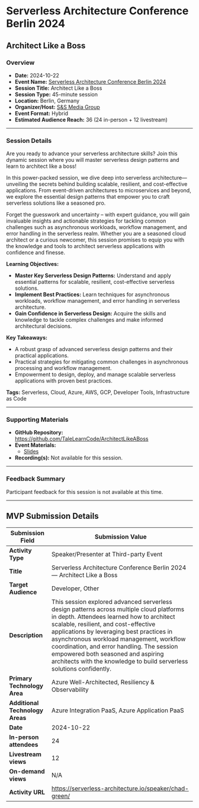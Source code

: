 # Serverless Architecture Conference Berlin 2024

## Architect Like a Boss

### Overview

- **Date:** 2024-10-22  
- **Event Name:** [Serverless Architecture Conference Berlin 2024](https://web.archive.org/web/20241007044241/https://serverless-architecture.io/berlin/)  
- **Session Title:** Architect Like a Boss  
- **Session Type:** 45-minute session
- **Location:** Berlin, Germany  
- **Organizer/Host:** [S&S Media Group](https://sandsmedia.com)  
- **Event Format:** Hybrid  
- **Estimated Audience Reach:** 36 (24 in-person + 12 livestream)

---

### Session Details

Are you ready to advance your serverless architecture skills? Join this dynamic session where you will master serverless design patterns and learn to architect like a boss!

In this power-packed session, we dive deep into serverless architecture—unveiling the secrets behind building scalable, resilient, and cost-effective applications. From event-driven architectures to microservices and beyond, we explore the essential design patterns that empower you to craft serverless solutions like a seasoned pro.

Forget the guesswork and uncertainty – with expert guidance, you will gain invaluable insights and actionable strategies for tackling common challenges such as asynchronous workloads, workflow management, and error handling in the serverless realm. Whether you are a seasoned cloud architect or a curious newcomer, this session promises to equip you with the knowledge and tools to architect serverless applications with confidence and finesse.

**Learning Objectives:**  
- **Master Key Serverless Design Patterns:** Understand and apply essential patterns for scalable, resilient, cost-effective serverless solutions.  
- **Implement Best Practices:** Learn techniques for asynchronous workloads, workflow management, and error handling in serverless architecture.  
- **Gain Confidence in Serverless Design:** Acquire the skills and knowledge to tackle complex challenges and make informed architectural decisions.

**Key Takeaways:**  
- A robust grasp of advanced serverless design patterns and their practical applications.  
- Practical strategies for mitigating common challenges in asynchronous processing and workflow management.  
- Empowerment to design, deploy, and manage scalable serverless applications with proven best practices.

**Tags:** Serverless, Cloud, Azure, AWS, GCP, Developer Tools, Infrastructure as Code

---

### Supporting Materials

- **GitHub Repository:** https://github.com/TaleLearnCode/ArchitectLikeABoss
- **Event Materials:**
  - [Slides](https://github.com/TaleLearnCode/ArchitectLikeABoss/blob/main/EventMaterials/ArchitectLikeABoss-SLABerlin2024.pdf)
- **Recording(s):** Not available for this session.

---

### Feedback Summary

Participant feedback for this session is not available at this time.

---

## MVP Submission Details

| Submission Field                | Submission Value                                             |
| ------------------------------- | ------------------------------------------------------------ |
| **Activity Type**               | Speaker/Presenter at Third-party Event                       |
| **Title**                       | Serverless Architecture Conference Berlin 2024 — Architect Like a Boss |
| **Target Audience**             | Developer, Other                                             |
| **Description**                 | This session explored advanced serverless design patterns across multiple cloud platforms in depth. Attendees learned how to architect scalable, resilient, and cost-effective applications by leveraging best practices in asynchronous workload management, workflow coordination, and error handling. The session empowered both seasoned and aspiring architects with the knowledge to build serverless solutions confidently. |
| **Primary Technology Area**     | Azure Well-Architected, Resiliency & Observability           |
| **Additional Technology Areas** | Azure Integration PaaS, Azure Application PaaS               |
| **Date**                        | 2024-10-22                                                   |
| **In-person attendees**         | 24                                                           |
| **Livestream views**            | 12                                                           |
| **On-demand views**             | N/A                                                          |
| **Activity URL**                | https://serverless-architecture.io/speaker/chad-green/       |